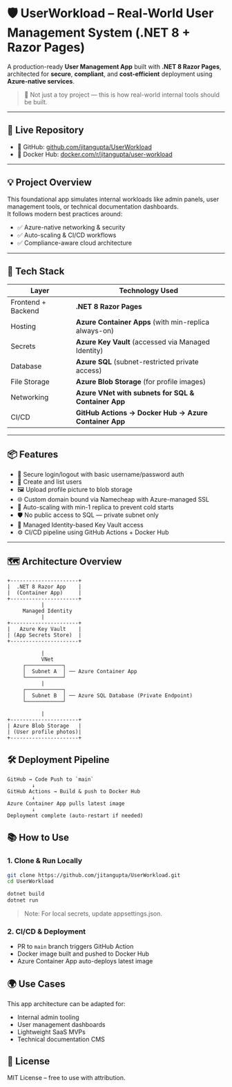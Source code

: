# 🛡️ UserWorkload – Real-World User Management System (.NET 8 + Razor Pages)

A production-ready **User Management App** built with **.NET 8 Razor Pages**, architected for **secure**, **compliant**, and **cost-efficient** deployment using **Azure-native services**.

> 🚀 Not just a toy project — this is how real-world internal tools should be built.

---

## 📌 Live Repository

- 🔗 GitHub: [github.com/jitangupta/UserWorkload](https://github.com/jitangupta/UserWorkload)  
- 🐳 Docker Hub: [docker.com/r/jitangupta/user-workload](https://hub.docker.com/repository/docker/jitangupta/user-workload/general)

---

## 💡 Project Overview

This foundational app simulates internal workloads like admin panels, user management tools, or technical documentation dashboards.  
It follows modern best practices around:

- ✅ Azure-native networking & security
- ✅ Auto-scaling & CI/CD workflows
- ✅ Compliance-aware cloud architecture

---

## 🧰 Tech Stack

| Layer              | Technology Used                                      |
|--------------------|------------------------------------------------------|
| Frontend + Backend | **.NET 8 Razor Pages**                               |
| Hosting            | **Azure Container Apps** (with min-replica always-on)|
| Secrets            | **Azure Key Vault** (accessed via Managed Identity)  |
| Database           | **Azure SQL** (subnet-restricted private access)     |
| File Storage       | **Azure Blob Storage** (for profile images)          |
| Networking         | **Azure VNet with subnets for SQL & Container App**  |
| CI/CD              | **GitHub Actions → Docker Hub → Azure Container App**|

---

## 📦 Features

- 🔐 Secure login/logout with basic username/password auth  
- 👤 Create and list users  
- 🖼️ Upload profile picture to blob storage  
- 🌐 Custom domain bound via Namecheap with Azure-managed SSL  
- 🔄 Auto-scaling with min-1 replica to prevent cold starts  
- 🛡️ No public access to SQL — private subnet only  
- 🔑 Managed Identity-based Key Vault access  
- ⚙️ CI/CD pipeline using GitHub Actions + Docker Hub  

---

## 🗺️ Architecture Overview

```text
+----------------------+
|  .NET 8 Razor App    |
|  (Container App)     |
+----------------------+
           |
     Managed Identity
           |
+----------------------+
|   Azure Key Vault    |
| (App Secrets Store)  |
+----------------------+

           |
           VNet
     ┌────────────┐
     │  Subnet A  │ ── Azure Container App
     └────────────┘
           |
     ┌────────────┐
     │  Subnet B  │ ── Azure SQL Database (Private Endpoint)
     └────────────┘

           |
+----------------------+
| Azure Blob Storage   |
| (User profile photos)|
+----------------------+
```

## 🛠 Deployment Pipeline
```text
GitHub → Code Push to `main`
        ↓
GitHub Actions → Build & push to Docker Hub
        ↓
Azure Container App pulls latest image
        ↓
Deployment complete (auto-restart if needed)
```

## 📚 How to Use

### 1. Clone & Run Locally
```bash
git clone https://github.com/jitangupta/UserWorkload.git
cd UserWorkload

dotnet build
dotnet run
```
> Note: For local secrets, update appsettings.json.

### 2. CI/CD & Deployment
- PR to `main` branch triggers GitHub Action
- Docker image built and pushed to Docker Hub
- Azure Container App auto-deploys latest image

## 🌍 Use Cases
This app architecture can be adapted for:
- Internal admin tooling
- User management dashboards
- Lightweight SaaS MVPs
- Technical documentation CMS

## 📄 License
MIT License – free to use with attribution.